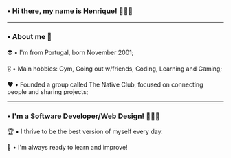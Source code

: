 ### • Hi there, my name is Henrique! 🧔🏾‍♂️
---
### • About me 🦄

👽 • I'm from Portugal, born November 2001;

🎖️ • Main hobbies: Gym, Going out w/friends, Coding, Learning and Gaming;

❤️ • Founded a group called The Native Club, focused on connecting people and sharing projects;

---
### • I'm a Software Developer/Web Design! 👨🏾‍💻

🏆 • I thrive to be the best version of myself every day.

🧠 • I'm always ready to learn and improve!
